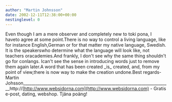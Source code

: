 ```yaml
---
author: "Martin Johnsson"
date: 2002-12-11T12:38:00+00:00
nestinglevel: 0
---
```

Even though I am a mere observer and completely new to toki pona, I haveto agree at some point.There is no way to control a living language, like for instance English,German or for that matter my native language, Swedish. It is the speakerswho determine what the language will look like, not teachers oracademies.And frankly, I don't see why the same thing shouldn't go for conlangs. Ican't see the sense in introducing words just to remove them again later.A word that has been created \_is\_ created, and, from my point of view,there is now way to make the creation undone.Best regards- Martin Johsson\_\_\_\_\_\_\_\_\_\_\_\_\_\_\_\_\_\_\_\_\_\_\_\_\_\_\_\_\_\_\_\_\_\_\_\_\_\_\_\_\_\_\_\_\_\_\_\_\_\_\_\_\_\_\_\_\_\_\_\_\_\_\_\_\_\_\_\_\_\_\_\_http://[http://www.websidorna.com](http://www.websidorna.com) - Gratis e-post, dating, webshop. Tjäna poäng!